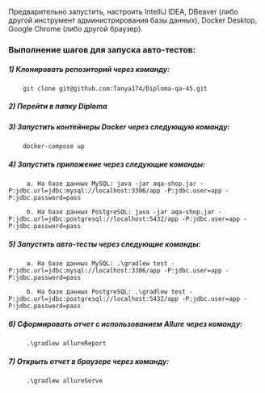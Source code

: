 Предварительно запустить, настроить IntelliJ IDEA, DBeaver (либо другой инструмент администрирования базы данных), Docker Desktop, Google Chrome (либо другой браузер).

### Выполнение шагов для запуска авто-тестов:
##### 1) Клонировать репозиторий через команду:
 
        git clone git@github.com:Tanya174/Diploma-qa-45.git

##### 2) Перейти в папку Diploma

##### 3) Запустить контейнеры Docker через следующую команду:

        docker-compose up

##### 4) Запустить приложение через следующие команды:

         а. На базе данных MySQL: java -jar aqa-shop.jar -P:jdbc.url=jdbc:mysql://localhost:3306/app -P:jdbc.user=app -P:jdbc.password=pass

         б. На базе данных PostgreSQL: java -jar aqa-shop.jar -P:jdbc.url=jdbc:postgresql://localhost:5432/app -P:jdbc.user=app -P:jdbc.password=pass

##### 5) Запустить авто-тесты через следующие команды:

         а. На базе данных MySQL: .\gradlew test -P:jdbc.url=jdbc:mysql://localhost:3306/app -P:jdbc.user=app -P:jdbc.password=pass

         б. На базе данных PostgreSQL: .\gradlew test -P:jdbc.url=jdbc:postgresql://localhost:5432/app -P:jdbc.user=app -P:jdbc.password=pass

##### 6) Сформировать отчет с использованием Allure через команду: 
         .\gradlew allureReport

##### 7) Открыть отчет в браузере через команду: 
         .\gradlew allureServe
